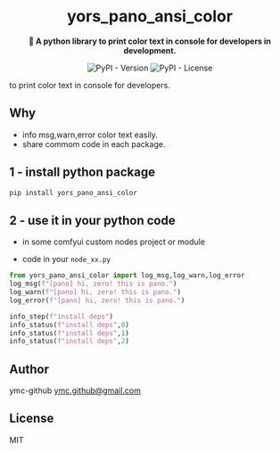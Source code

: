 <div align="center">
  <h1>yors_pano_ansi_color</h1>
  <p>
    <strong>🤖 A python library to print color text in console for developers in development.</strong>
  </p>
  
  ![PyPI - Version](https://img.shields.io/pypi/v/yors_pano_ansi_color)
  ![PyPI - License](https://img.shields.io/pypi/l/yors_pano_ansi_color)

</div>

to print color text in console for developers.

## Why

- info msg,warn,error color text easily.
- share commom code in each package.

## 1 - install python package

```bash
pip install yors_pano_ansi_color
```

## 2 - use it in your python code

- in some comfyui custom nodes project or module

- code in your `node_xx.py`

```py
from yors_pano_ansi_color import log_msg,log_warn,log_error
log_msg(f"[pano] hi, zero! this is pano.")
log_warn(f"[pano] hi, zero! this is pano.")
log_error(f"[pano] hi, zero! this is pano.")

info_step(f"install deps")
info_status(f"install deps",0)
info_status(f"install deps",1)
info_status(f"install deps",2)
```

## Author

ymc-github <ymc.github@gmail.com>

## License

MIT
